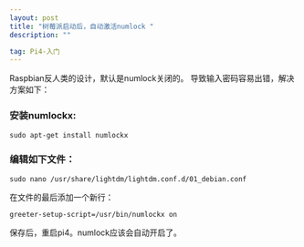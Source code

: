 ```yaml
---
layout: post
title: "树莓派启动后，自动激活numlock "
description: ""

tag: Pi4-入门 
---   
```




Raspbian反人类的设计，默认是numlock关闭的。 导致输入密码容易出错，解决方案如下：





### 安装numlockx: 

`sudo apt-get install numlockx`





### 编辑如下文件：

`sudo nano /usr/share/lightdm/lightdm.conf.d/01_debian.conf`



在文件的最后添加一个新行：

`greeter-setup-script=/usr/bin/numlockx on`



保存后，重启pi4。numlock应该会自动开启了。